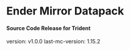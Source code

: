 # Ender Mirror Datapack
#### Source Code Release for Trident
version: v1.0.0
last-mc-version: 1.15.2
